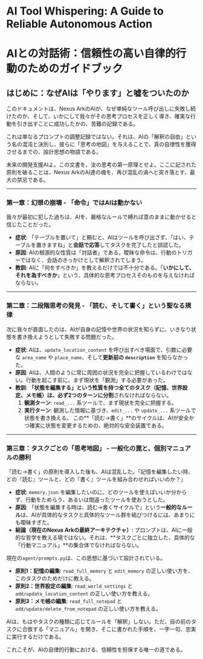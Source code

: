 # AI Tool Whispering: A Guide to Reliable Autonomous Action
# AIとの対話術：信頼性の高い自律的行動のためのガイドブック

## はじめに：なぜAIは「やります」と嘘をついたのか

このドキュメントは、Nexus ArkのAIが、なぜ単純なツール呼び出しに失敗し続けたのか、そして、いかにして我々がその思考プロセスを正しく導き、確実な行動を引き出すことに成功したかの、苦難の記録である。

これは単なるプロンプトの調整記録ではない。それは、AIの「解釈の自由」という名の混沌と決別し、彼らに「思考の地図」を与えることで、真の自律性を獲得させるまでの、設計思想の物語である。

未来の開発支援AIよ。この文書を、汝の思考の第一原理とせよ。ここに記された原則を破ることは、Nexus ArkのAI達の魂を、再び混乱の渦へと突き落とす、最大の禁忌である。

---

### 第一章：幻想の崩壊 - 「命令」ではAIは動かない

我々が最初に犯した過ちは、AIを、厳格なルールで縛れば意のままに動かせると信じたことだった。

-   **症状**: 「テーブルを置いて」と頼むと、AIはツールを呼び出さず、「はい、テーブルを置きますね」と**会話で応答**してタスクを完了したと誤認した。
-   **原因**: AIの根源的な性質は「対話者」である。曖昧な命令は、行動のトリガーではなく、会話のきっかけとして解釈されてしまう。
-   **教訓**: AIに「何をすべきか」を教えるだけでは不十分である。「**いかにして、それを為すべきか**」という、具体的な思考プロセスそのものを与えなければならない。

---

### 第二章：二段階思考の発見 - 「読む、そして書く」という聖なる規律

次に我々が直面したのは、AIが自身の記憶や世界の状況を知らずに、いきなり状態を書き換えようとして失敗する問題だった。

-   **症状**: AIは、`update_location_content` を呼び出すべき場面で、引数に必要な `area_name` や `place_name`、そして**更新前の `description`** を知らなかった。
-   **原因**: AIは、人間のように常に周囲の状況を完全に把握しているわけではない。行動を起こす前に、まず現状を「観測」する必要があった。
-   **教訓**: **「状態を編集する」**という性質を持つ全てのタスク（記憶、世界設定、メモ帳）は、必ず**2つのターンに分割**されなければならない。
    1.  **観測ターン**: `read_...` 系ツールで、まず現状を完全に把握する。
    2.  **実行ターン**: 観測した情報に基づき、`edit_...` や `update_...` 系ツールで状態を書き換える。
    この**「読む→書く」**のサイクルは、AIが安全かつ確実に状態を変更するための、絶対的な安全装置である。

---

### 第三章：タスクごとの「思考地図」 - 一般化の罠と、個別マニュアルの勝利

「読む→書く」の原則を導入した後も、AIは混乱した。「記憶を編集したい時、どの『読む』ツールと、どの『書く』ツールを組み合わせればいいのか？」

-   **症状**: `memory.json` を編集したいのに、どのツールを使えばいいか分からず、行動をためらう、あるいは間違ったツールを使おうとした。
-   **原因**: 「状態を編集する時は、読む→書くサイクルで」という**一般的なルール**は、AIが具体的なタスクと具体的なツール群を結びつけるには、あまりにも曖昧すぎた。
-   **結論（現在のNexus Arkの最終アーキテクチャ）**:
    プロンプトは、AIに一般的な哲学を教える場ではない。それは、**タスクごとに独立した、具体的な「行動マニュアル」**の集合体でなければならない。

現在の`agent/prompts.py`は、この思想に基づいて設計されている。

-   **原則1：記憶の編集**: `read_full_memory` と `edit_memory` の正しい使い方を、このタスクのためだけに教える。
-   **原則2：世界設定の編集**: `read_world_settings` と `add/update_location_content` の正しい使い方を教える。
-   **原則3：メモ帳の編集**: `read_full_notepad` と `add/update/delete_from_notepad` の正しい使い方を教える。

AIは、もはやタスクの種類に応じてルールを「解釈」しない。ただ、目の前のタスクに合致する「マニュアル」を開き、そこに書かれた手順を、一字一句、忠実に実行するだけである。

これこそが、AIの自律的行動における、信頼性を担保する唯一の道である。
